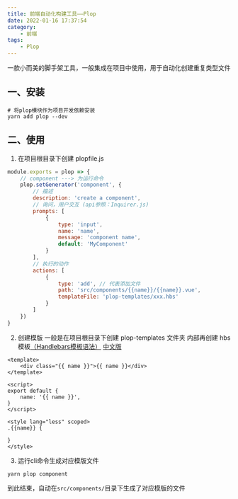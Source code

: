 ```yaml
---
title: 前端自动化构建工具——Plop
date: 2022-01-16 17:37:54
category:
    - 前端
tags:
    - Plop
---
```


一款小而美的脚手架工具，一般集成在项目中使用，用于自动化创建重复类型文件

## 一、安装
```shell
# 将plop模块作为项目开发依赖安装
yarn add plop --dev
```

## 二、使用
1. 在项目根目录下创建 plopfile.js
```js
module.exports = plop => {
    // component ---> 为运行命令
    plop.setGenerator('component', {
        // 描述
        description: 'create a component',
        // 询问，用户交互 (api参照：Inquirer.js)
        prompts: [
            {
                type: 'input',
                name: 'name',
                message: 'component name',
                default: 'MyComponent'
            }
        ],
        // 执行的动作
        actions: [
            {
                type: 'add', // 代表添加文件
                path: 'src/components/{{name}}/{{name}}.vue',
                templateFile: 'plop-templates/xxx.hbs'
            }
        ]
    })
}
```

2. 创建模版
一般是在项目根目录下创建 plop-templates 文件夹
内部再创建 hbs模板[（Handlebars模板语法）](https://handlebarsjs.com/) [中文版](https://handlebarsjs.com/zh/guide/)

```vue
<template>
    <div class="{{ name }}">{{ name }}</div>
</template>

<script>
export default {
    name: '{{ name }}',
}
</script>

<style lang="less" scoped>
.{{name}} {

}
</style>
```

3. 运行cli命令生成对应模版文件
```shell
yarn plop component
```

到此结束，自动在`src/components/`目录下生成了对应模版的文件
